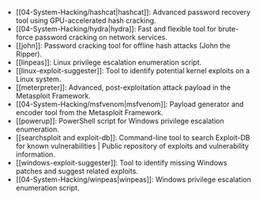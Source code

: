 - [[04-System-Hacking/hashcat|hashcat]]: Advanced password recovery tool using GPU-accelerated hash cracking.
- [[04-System-Hacking/hydra|hydra]]: Fast and flexible tool for brute-force password cracking on network services.
- [[john]]: Password cracking tool for offline hash attacks (John the Ripper).
- [[linpeas]]: Linux privilege escalation enumeration script.
- [[linux-exploit-suggester]]: Tool to identify potential kernel exploits on a Linux system.
- [[meterpreter]]: Advanced, post-exploitation attack payload in the Metasploit Framework.
- [[04-System-Hacking/msfvenom|msfvenom]]: Payload generator and encoder tool from the Metasploit Framework.
- [[powerup]]: PowerShell script for Windows privilege escalation enumeration.
- [[searchsploit and exploit-db]]: Command-line tool to search Exploit-DB for known vulnerabilities | Public repository of exploits and vulnerability information.
- [[windows-exploit-suggester]]: Tool to identify missing Windows patches and suggest related exploits.
- [[04-System-Hacking/winpeas|winpeas]]: Windows privilege escalation enumeration script.

